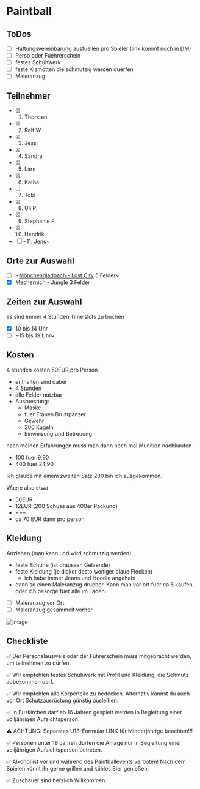 # Paintball

## ToDos
- [ ] Haftungsvereinbarung ausfuellen pro Spieler (link kommt noch in DM)
- [ ] Perso oder Fuehrerschein
- [ ] festes Schuhwerk
- [ ] feste Klamotten die schmutzig werden duerfen
- [ ] Maleranzug

## Teilnehmer
- [x] 1. Thorsten
- [x] 2. Ralf W.
- [x] 3. Jessi
- [x] 4. Sandra
- [x] 5. Lars
- [x] 6. Katha
- [ ] 7. Tobi
- [x] 8. Uli P.
- [x] 9. Stephanie P.
- [x] 10. Hendrik
- [ ] ~11. Jens~

## Orte zur Auswahl
- [ ] ~[Mönchengladbach - Lost City](https://playpaintball.de/lostcity) 5 Felder~
- [x] [Mechernich - Jungle](https://playpaintball.de/jungle) 3 Felder

## Zeiten zur Auswahl
es sind immer 4 Stunden Timelslots zu buchen
- [x] 10 bis 14 Uhr
- [ ] ~15 bis 19 Uhr~

## Kosten
4 stunden kosten 50EUR pro Person
- enthalten sind dabei
- 4 Stunden
- alle Felder nutzbar
- Ausruestung:
  - Maske
  - fuer Frauen Brustpanzer
  - Gewehr
  - 200 Kugeln
  - Einweisung und Betreuung

nach meinen Erfahrungen muss man dann noch mal Munition nachkaufen
- 100 fuer 9,90
- 400 fuer 24,90

Ich glaube mit einem zweiten Satz 200 bin ich ausgekommen.

Waere also etwa
- 50EUR
- 12EUR (200 Schuss aus 400er Packung)
- ===
- ca 70 EUR dann pro person

## Kleidung
Anziehen (man kann und wird schmutzig werden)
- feste Schuhe (ist draussen Gelaende)
- feste Kleidung (je dicker desto weniger blaue Flecken)
  - ich habe immer Jeans und Hoodie angehabt
- dann so einen Maleranzug drueber. Kann man vor ort fuer ca 6 kaufen, oder ich besorge fuer alle im Laden.

- [ ] Maleranzug vor Ort
- [ ] Maleranzug gesammelt vorher

![image](https://github.com/schwesig/notes/assets/89909507/fe294c4c-7450-4d1f-aca2-a6c8d9cdcb04)

## Checkliste
✅ Der Personalausweis oder der Führerschein muss mitgebracht werden, um teilnehmen zu dürfen.

✅ Wir empfehlen festes Schuhwerk mit Profil und Kleidung, die Schmutz abbekommen darf.

✅ Wir empfehlen alle Körperteile zu bedecken. Alternativ kannst du auch vor Ort Schutzausrüstung günstig ausleihen.

✅ In Euskirchen darf ab 16 Jahren gespielt werden in Begleitung einer volljährigen Aufsichtsperson.

⚠️ ACHTUNG: Separates U18-Formular LINK für Minderjährige beachten!!!

✅ Personen unter 18 Jahren dürfen die Anlage nur in Begleitung einer volljährigen Aufsichtsperson betreten.

✅ Alkohol ist vor und während des Paintballevents verboten! Nach dem Spielen könnt ihr gerne grillen und kühles Bier genießen.

✅ Zuschauer sind herzlich Willkommen.
